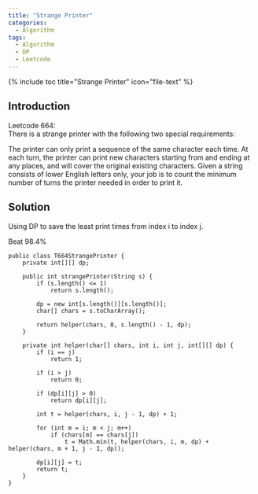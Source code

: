 ```yaml
---
title: "Strange Printer"
categories:
  - Algorithm
tags:
  - Algorithm
  - DP
  - Leetcode
---
```


{% include toc title="Strange Printer" icon="file-text" %}

## Introduction

Leetcode 664:  
There is a strange printer with the following two special requirements:

The printer can only print a sequence of the same character each time.
At each turn, the printer can print new characters starting from and ending at any places, and will cover the original existing characters.
Given a string consists of lower English letters only, your job is to count the minimum number of turns the printer needed in order to print it.



## Solution


Using DP to save the least print times from index i to index j.

Beat 98.4%


```liquid
public class T664StrangePrinter {
	private int[][] dp;

	public int strangePrinter(String s) {
		if (s.length() <= 1)
			return s.length();

		dp = new int[s.length()][s.length()];
		char[] chars = s.toCharArray();

		return helper(chars, 0, s.length() - 1, dp);
	}

	private int helper(char[] chars, int i, int j, int[][] dp) {
		if (i == j)
			return 1;

		if (i > j)
			return 0;

		if (dp[i][j] > 0)
			return dp[i][j];

		int t = helper(chars, i, j - 1, dp) + 1;

		for (int m = i; m < j; m++)
			if (chars[m] == chars[j])
				t = Math.min(t, helper(chars, i, m, dp) + helper(chars, m + 1, j - 1, dp));

		dp[i][j] = t;
		return t;
	}
}
```

